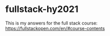# fullstack-hy2021

This is my answers for the full stack course: https://fullstackopen.com/en/#course-contents

